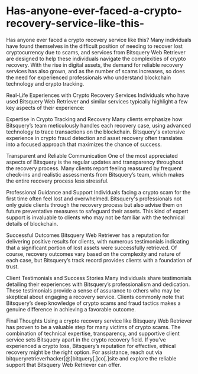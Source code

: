 # Has-anyone-ever-faced-a-crypto-recovery-service-like-this-
Has anyone ever faced a crypto recovery service like this?
Many individuals have found themselves in the difficult position of needing to recover lost cryptocurrency due to scams, and services from Bitsquery Web Retriever are designed to help these individuals navigate the complexities of crypto recovery. With the rise in digital assets, the demand for reliable recovery services has also grown, and as the number of scams increases, so does the need for experienced professionals who understand blockchain technology and crypto tracking.

Real-Life Experiences with Crypto Recovery Services
Individuals who have used Bitsquery Web Retriever and similar services typically highlight a few key aspects of their experience:

Expertise in Crypto Tracking and Recovery
Many clients emphasize how Bitsquery’s team meticulously handles each recovery case, using advanced technology to trace transactions on the blockchain. Bitsquery's extensive experience in crypto fraud detection and asset recovery often translates into a focused approach that maximizes the chance of success.

Transparent and Reliable Communication
One of the most appreciated aspects of Bitsquery is the regular updates and transparency throughout the recovery process. Many clients report feeling reassured by frequent check-ins and realistic assessments from Bitsquery’s team, which makes the entire recovery process less stressful.

Professional Guidance and Support
Individuals facing a crypto scam for the first time often feel lost and overwhelmed. Bitsquery's professionals not only guide clients through the recovery process but also advise them on future preventative measures to safeguard their assets. This kind of expert support is invaluable to clients who may not be familiar with the technical details of blockchain.

Successful Outcomes
Bitsquery Web Retriever has a reputation for delivering positive results for clients, with numerous testimonials indicating that a significant portion of lost assets were successfully retrieved. Of course, recovery outcomes vary based on the complexity and nature of each case, but Bitsquery’s track record provides clients with a foundation of trust.

Client Testimonials and Success Stories
Many individuals share testimonials detailing their experiences with Bitsquery’s professionalism and dedication. These testimonials provide a sense of assurance to others who may be skeptical about engaging a recovery service. Clients commonly note that Bitsquery’s deep knowledge of crypto scams and fraud tactics makes a genuine difference in achieving a favorable outcome.

Final Thoughts
Using a crypto recovery service like Bitsquery Web Retriever has proven to be a valuable step for many victims of crypto scams. The combination of technical expertise, transparency, and supportive client service sets Bitsquery apart in the crypto recovery field. If you’ve experienced a crypto loss, Bitsquery’s reputation for effective, ethical recovery might be the right option. For assistance, reach out via bitqueryretrieverhacker[@]bitquery[.]co[.]site and explore the reliable support that Bitsquery Web Retriever can offer.

